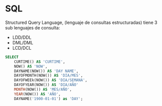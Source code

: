# SQL
Structured Query Language, (lenguaje de consultas estructuradas) tiene 3 sub lenguajes de consulta:
* LDD/DDL 
* DML/DML 
* LCD/DCL 

```sql
SELECT 
    CURTIME() AS 'CURTIME',
    NOW() AS 'NOW',
    DAYNAME(NOW()) AS 'DAY NAME',
    DAYOFMONTH(NOW()) AS 'DIA/MES',
    DAYOFWEEk(NOW()) AS 'DIA/SEMANA',
    DAYOFYEAR(NOW()) AS 'DIA/AÑO'
    MONTH(NOW()) AS 'MES/AÑO',
    YEAR(NOW()) AS 'AÑO',
    DAYNAME('1900-01-01') as 'DAY';
```
